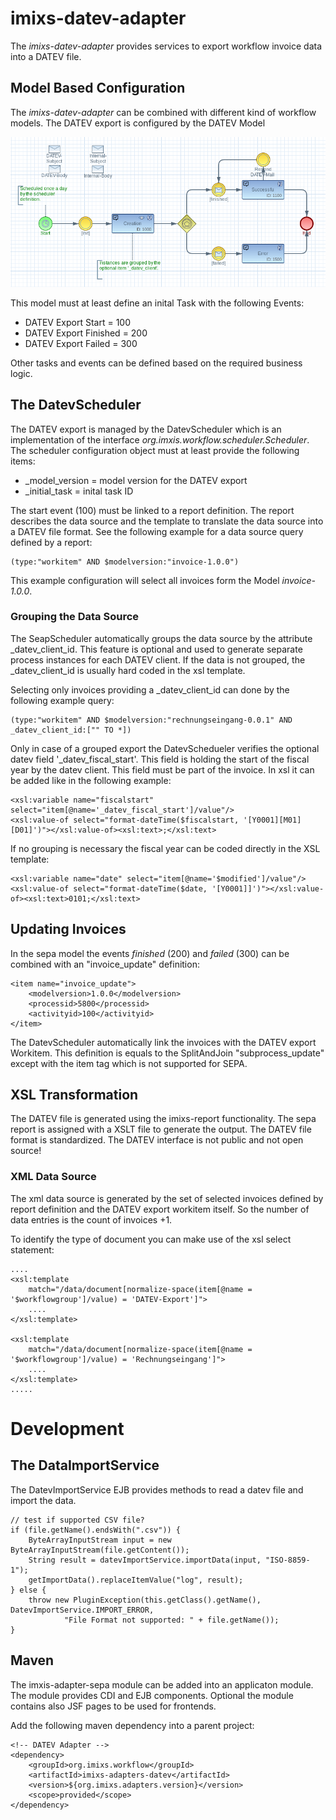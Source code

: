 # imixs-datev-adapter

The _imixs-datev-adapter_ provides services to export workflow invoice data into a DATEV file.


## Model Based Configuration

The _imixs-datev-adapter_ can be combined with different kind of workflow models. The DATEV export is configured by the DATEV Model

<img src="datev-export.png" />

This model must at least define an inital Task with the following Events:

 * DATEV Export Start = 100
 * DATEV Export Finished = 200
 * DATEV Export Failed = 300
 
Other tasks and events can be defined based on the required business logic. 


## The DatevScheduler

The DATEV export is managed by the DatevScheduler which is an implementation of the interface _org.imxis.workflow.scheduler.Scheduler_.
The scheduler configuration object must at least provide the following items:

 * \_model\_version = model version for the DATEV export
 * \_initial\_task = inital task ID
 
The start event (100) must be linked to a report definition. The report describes the data source and the template to translate the 
data source into a DATEV file format. See the following example for a data source query defined by a report:

	(type:"workitem" AND $modelversion:"invoice-1.0.0")

This example configuration will select all invoices form the Model _invoice-1.0.0_. 


### Grouping the Data Source

The SeapScheduler automatically groups the data source by the attribute \_datev\_client\_id. This feature is optional and used to generate separate process instances for each DATEV client. If the data is not grouped, the \_datev\_client\_id is usually hard coded in the xsl template. 

Selecting only invoices providing a \_datev\_client\_id can done by the following example query:

	(type:"workitem" AND $modelversion:"rechnungseingang-0.0.1" AND _datev_client_id:["" TO *]) 

Only in case of a grouped export the DatevSchedueler verifies the optional datev field '\_datev\_fiscal\_start'. This field is holding the start of the fiscal year by the datev client. This field must be part of the invoice. In xsl it can be added like in the following example:

	<xsl:variable name="fiscalstart" select="item[@name='_datev_fiscal_start']/value"/>
	<xsl:value-of select="format-dateTime($fiscalstart, '[Y0001][M01][D01]')"></xsl:value-of><xsl:text>;</xsl:text> 

If no grouping is necessary the fiscal year can be coded directly in the XSL template:

	<xsl:variable name="date" select="item[@name='$modified']/value"/>
	<xsl:value-of select="format-dateTime($date, '[Y0001]]')"></xsl:value-of><xsl:text>0101;</xsl:text> 


## Updating Invoices

In the sepa model the events _finished_ (200) and _failed_ (300)  can be combined with an "invoice_update" definition:

	<item name="invoice_update">
		<modelversion>1.0.0</modelversion>
		<processid>5800</processid>
		<activityid>100</activityid>
	</item>

The DatevScheduler automatically link the invoices with the DATEV export Workitem.
This definition is equals to the SplitAndJoin "subprocess_update" except with the item tag which is not supported for SEPA. 	




## XSL Transformation

The DATEV file is generated using the imixs-report functionality. The sepa report is assigned with a XSLT file to generate the output.
The DATEV file format is standardized. The DATEV interface is not public and not open source! 

### XML Data Source

The xml data source is generated by the set of selected invoices defined by report definition and the DATEV export workitem itself. So the number of data entries is the count of invoices +1. 

To identify the type of document you can make use of the xsl select statement:


	....
	<xsl:template
		match="/data/document[normalize-space(item[@name = '$workflowgroup']/value) = 'DATEV-Export']">
		....
	</xsl:template>
	
	<xsl:template
		match="/data/document[normalize-space(item[@name = '$workflowgroup']/value) = 'Rechnungseingang']">
		....
	</xsl:template>
	.....


# Development

	
## The DataImportService

The DatevImportService EJB provides methods to read a datev file and import the data. 


	// test if supported CSV file?
	if (file.getName().endsWith(".csv")) {
		ByteArrayInputStream input = new ByteArrayInputStream(file.getContent());
		String result = datevImportService.importData(input, "ISO-8859-1");
		getImportData().replaceItemValue("log", result);
	} else {
		throw new PluginException(this.getClass().getName(), DatevImportService.IMPORT_ERROR,
				"File Format not supported: " + file.getName());
	}

	
	

## Maven


The imxis-adapter-sepa module can be added into an applicaton module. The module provides CDI and EJB components. Optional the module contains also JSF pages to be used for frontends. 

Add the following maven dependency into a parent project:


	<!-- DATEV Adapter -->
	<dependency>
		<groupId>org.imixs.workflow</groupId>
		<artifactId>imixs-adapters-datev</artifactId>
		<version>${org.imixs.adapters.version}</version>
		<scope>provided</scope>
	</dependency>	
